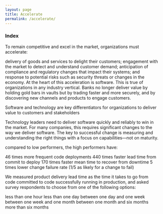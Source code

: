```yaml
---
layout: page
title: Accelerate
permalink: /accelerate/
---
```

### Index

To remain competitive and excel in the market, organizations must accelerate:

delivery of goods and services to delight their customers;
engagement with the market to detect and understand customer demand;
anticipation of compliance and regulatory changes that impact their systems; and
response to potential risks such as security threats or changes in the economy.
At the heart of this acceleration is software. This is true of organizations in any industry vertical. Banks no longer deliver value by holding gold bars in vaults but by trading faster and more securely, and by discovering new channels and products to engage customers. 



Software and technology are key differentiators for organizations to deliver value to customers and stakeholders



Technology leaders need to deliver software quickly and reliably to win in the market. For many companies, this requires significant changes to the way we deliver software. The key to successful change is measuring and understanding the right things with a focus on capabilities—not on maturity.





compared to low performers, the high performers have:

46 times more frequent code deployments
440 times faster lead time from commit to deploy
170 times faster mean time to recover from downtime
5 times lower change failure rate (1/5 as likely for a change to fail)


 We measured product delivery lead time as the time it takes to go from code committed to code successfully running in production, and asked survey respondents to choose from one of the following options:

less than one hour
less than one day
between one day and one week
between one week and one month
between one month and six months
more than six months
